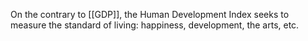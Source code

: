 On the contrary to [[GDP]], the Human Development Index seeks to measure the standard of living: happiness, development, the arts, etc.